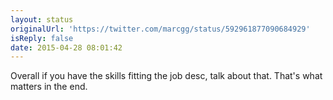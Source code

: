 ```yaml
---
layout: status
originalUrl: 'https://twitter.com/marcgg/status/592961877090684929'
isReply: false
date: 2015-04-28 08:01:42
---
```


Overall if you have the skills fitting the job desc, talk about that. That's what matters in the end.
